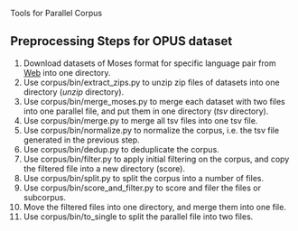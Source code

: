 Tools for Parallel Corpus

## Preprocessing Steps for OPUS dataset
1. Download datasets of Moses format for specific language pair from [Web](https://opus.nlpl.eu/) into one directory.
2. Use corpus/bin/extract_zips.py to unzip zip files of datasets into one directory (*unzip* directory).
3. Use corpus/bin/merge_moses.py to merge each dataset with two files into one parallel file, and put them in one directory (*tsv* directory).
4. Use corpus/bin/merge.py to merge all tsv files into one tsv file.
5. Use corpus/bin/normalize.py to normalize the corpus, i.e. the tsv file generated in the previous step.
6. Use corpus/bin/dedup.py to deduplicate the corpus.
7. Use corpus/bin/filter.py to apply initial filtering on the corpus, and copy the filtered file into a new directory (score).
8. Use corpus/bin/split.py to split the corpus into a number of files.
9. Use corpus/bin/score_and_filter.py to score and filer the files or subcorpus.
10. Move the filtered files into one directory, and merge them into one file.
11. Use corpus/bin/to_single to split the parallel file into two files.